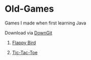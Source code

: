 # Old-Games
Games I made when first learning Java

Download via [DownGit](https://minhaskamal.github.io/DownGit/#/home)
1. [Flappy Bird](https://minhaskamal.github.io/DownGit/#/home?url=https://github.com/rfenters95/Old-Games/tree/master/Flappy-Bird)

2. [Tic-Tac-Toe](https://minhaskamal.github.io/DownGit/#/home?url=https://github.com/rfenters95/Old-Games/tree/master/Tic-Tac-Toe)
